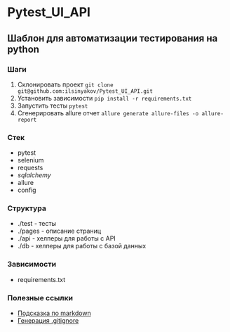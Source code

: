 # Pytest_UI_API

## Шаблон для автоматизации тестирования на python

### Шаги

1. Склонировать проект `git clone git@github.com:ilsinyakov/Pytest_UI_API.git`
2. Установить зависимости `pip install -r requirements.txt`
3. Запустить тесты `pytest`
4. Сгенерировать allure отчет `allure generate allure-files -o allure-report`

### Стек

- pytest
- selenium
- requests
- *sqlalchemy*
- allure
- config

### Структура

- ./test - тесты
- ./pages - описание страниц
- ./api - хелперы для работы с API
- ./db - хелперы для работы с базой данных

### Зависимости

- requirements.txt

### Полезные ссылки

- [Подсказка по markdown](https://www.markdownguide.org/basic-syntax/)
- [Генерация .gitignore](https://www.toptal.com/developers/gitignore)
